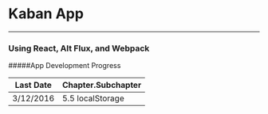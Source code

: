 # Kaban App
-----------
### Using React, Alt Flux, and Webpack




#####App Development Progress


| Last Date | Chapter.Subchapter |
| --------- | ------------------ |
| 3/12/2016 | 5.5 localStorage   |

